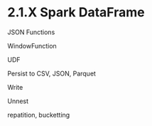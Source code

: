 # 2.1.X Spark DataFrame

JSON Functions



WindowFunction



UDF 



Persist to CSV, JSON, Parquet



Write



Unnest



repatition, bucketting







